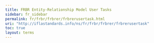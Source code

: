 ```yaml
---
title: FRBR Entity-Relationship Model User Tasks
sidebar: fr_sidebar
permalink: fr/frbr/frbrer/frbrerusertask.html
uri: "http://iflastandards.info/ns/fr/frbr/frbrer/frbrerusertask"
toc: true
layout: terms
---
```

